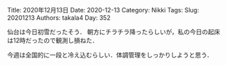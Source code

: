 ﻿Title: 2020年12月13日
Date: 2020-12-13
Category: Nikki
Tags: 
Slug: 20201213
Authors: takala4
Day: 352




仙台は今日初雪だったそう．
朝方にチラチラ降ったらしいが，私の今日の起床は12時だったので観測し損ねた．




今週は全国的に一段と冷え込むらしい．体調管理をしっかりしようと思う．